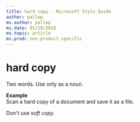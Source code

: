 ```yaml
---
title: hard copy - Microsoft Style Guide
author: pallep
ms.author: pallep
ms.date: 01/19/2018
ms.topic: article
ms.prod: non-product-specific
---
```


# hard copy

Two words. Use only as a noun.

**Example**  
Scan a hard copy of a document and save it as a file.

Don't use *soft copy.*
